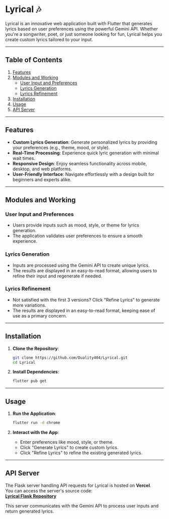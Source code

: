 # Lyrical 🎶  

Lyrical is an innovative web application built with Flutter that generates lyrics based on user preferences using the powerful Gemini API. Whether you're a songwriter, poet, or just someone looking for fun, Lyrical helps you create custom lyrics tailored to your input.

---

## Table of Contents

1. [Features](#features)
2. [Modules and Working](#modules-and-working)
    * [User Input and Preferences](#user-input-and-preferences)
    * [Lyrics Generation](#lyrics-generation)
    * [Lyrics Refinement](#lyrics-refinement)
3. [Installation](#installation)
4. [Usage](#usage)
5. [API Server](#api-server)

---

## Features  

- **Custom Lyrics Generation**: Generate personalized lyrics by providing your preferences (e.g., theme, mood, or style).  
- **Real-Time Processing**: Experience quick lyric generation with minimal wait times.  
- **Responsive Design**: Enjoy seamless functionality across mobile, desktop, and web platforms.  
- **User-Friendly Interface**: Navigate effortlessly with a design built for beginners and experts alike.  

---

## Modules and Working  

### User Input and Preferences  

- Users provide inputs such as mood, style, or theme for lyrics generation.  
- The application validates user preferences to ensure a smooth experience.  

### Lyrics Generation  

- Inputs are processed using the Gemini API to create unique lyrics.  
- The results are displayed in an easy-to-read format, allowing users to refine their input and regenerate if needed.  

### Lyrics Refinement  

- Not satisfied with the first 3 versions? Click "Refine Lyrics" to generate more variations.  
- The results are displayed in an easy-to-read format, keeping ease of use as a primary concern.  

---

## Installation  

1. **Clone the Repository**:  

    ```bash
    git clone https://github.com/Duality404/Lyrical.git
    cd Lyrical
    ```

2. **Install Dependencies**:  

    ```bash
    flutter pub get
    ```

---

## Usage  

1. **Run the Application**:  

    ```bash
    flutter run -d chrome
    ```

2. **Interact with the App**:  

    - Enter preferences like mood, style, or theme.  
    - Click "Generate Lyrics" to create custom lyrics.  
    - Click "Refine Lyrics" to refine the existing generated lyrics.  

---

## API Server  

The Flask server handling API requests for Lyrical is hosted on **Vercel**.  
You can access the server's source code:  
**[Lyrical Flask Repository](https://github.com/Duality404/lyrical-flask)**  

This server communicates with the Gemini API to process user inputs and return generated lyrics.  
